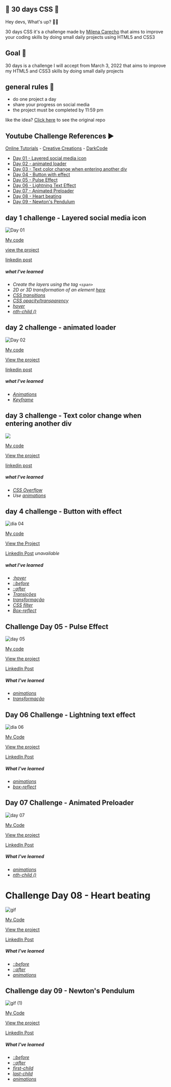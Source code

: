 ## 🚀 30 days CSS 🚀

Hey devs, What's up? 👨‍💻

30 days CSS it's a challenge made by [Milena Carecho](https://github.com/MilenaCarecho) that aims to improve your coding skills by doing small daily projects using HTML5 and CSS3
  
## Goal 🎯
  
30 days is a challenge I will accept from March 3, 2022 that aims to improve my HTML5 and CSS3 skills by doing small daily projects
  
## general rules 📒
  
* do one project a day
* share your progress on social media
* the project must be completed by 11:59 pm

like the idea? [Click here](https://github.com/MilenaCarecho/30diasDeCSS) to see the original repo
  
## Youtube Challenge References ▶️
[Online Tutorials](https://www.youtube.com/channel/UCbwXnUipZsLfUckBPsC7Jog) - 
[Creative Creations](https://www.youtube.com/channel/UCOKmVksbzoKJKmtu7rlEM1A) - 
[DarkCode](https://www.youtube.com/channel/UCD3KVjbb7aq2OiOffuungzw)




* [Day 01 - Layered social media icon](#id01)
* [Day 02 - animated loader](#id02)
* [Day 03 - Text color change when entering another div](#id03)
* [Day 04 - Button with effect](#id04)
* [Day 05 - Pulse Effect](#id05)
* [Day 06 - Lightning Text Effect](#id06)
* [Day 07 - Animated Preloader](#id07)
* [Day 08 - Heart beating](#id08)
* [Day 09 - Newton's Pendulum](#id09)


## day 1 challenge - Layered social media icon <a name="id01"></a>
![Day 01](https://user-images.githubusercontent.com/37448340/88348819-d38d7000-cd24-11ea-99d1-39b04afb77f2.gif)

[My code](https://github.com/oericdacosta/30-days-css/tree/main/day-01)

[view the project](https://codepen.io/adsumos/pen/zYPevXQ)

[linkedin post](https://www.linkedin.com/posts/eric-da-costa_html-css-30diascss-activity-6905258594384658432-Fvdr)


##### what I've learned


* *Create the layers using the tag `<span>`*
* *2D or 3D transformation of an element [here](https://www.w3schools.com/cssref/css3_pr_transform.asp)*
* *[CSS transitions](https://css-tricks.com/almanac/properties/t/transition/)*
* *[CSS opacity/transparency](https://www.w3schools.com/css/css_image_transparency.asp)*
* *[hover](https://www.w3schools.com/cssref/sel_hover.asp)*
* *[nth-child ()](https://css-tricks.com/almanac/selectors/n/nth-child/)*



##  day 2 challenge - animated loader <a name="id02"></a>
![Day 02](https://user-images.githubusercontent.com/37448340/88348825-d5573380-cd24-11ea-832c-989e091167b8.gif)


[My code](https://github.com/oericdacosta/30-days-css/tree/main/day-02)

[View the project](https://codepen.io/adsumos/pen/RwjvyyL)

[linkedin post](https://www.linkedin.com/posts/eric-da-costa_30diasdecss-html-html5-activity-6905541126821163008-FLVn)


##### what I've learned


* *[Animations](https://css-tricks.com/almanac/properties/a/animation/)*
* *[Keyframe](https://css-tricks.com/snippets/css/keyframe-animation-syntax/)*



##  day 3 challenge - Text color change when entering another div <a name="id03"></a>

<img src="https://github.com/oericdacosta/30diasDeCSS/raw/master/Desafios/dia%2003/gif/dia03.gif">


[My code](https://github.com/oericdacosta/30-days-css/tree/main/day-03)

[View the project](https://codepen.io/adsumos/pen/yLPwXzz)

[linkedin post](https://www.linkedin.com/posts/eric-da-costa_30diasdecss-css-css3-activity-6906058248068091905-xTDj)


##### what I've learned


* *[CSS Overflow](https://css-tricks.com/almanac/properties/o/overflow/)* 
* *Use [animations](https://www.w3schools.com/css/css3_animations.asp)*



##  day 4 challenge - Button with effect <a name="id04"></a>
![dia 04](https://user-images.githubusercontent.com/37448340/88242961-38819100-cc65-11ea-82b3-b541ff8cb3d7.gif)

[My code](https://github.com/oericdacosta/30-days-css/tree/main/day-04)

[View the Project](https://codepen.io/adsumos/pen/jOaJpxm)

[LinkedIn Post](https://www.linkedin.com/posts/eric-da-costa_30diasdecss-css-css3-activity-6906284833803173888-KoBB) *unavailable*

##### what I've learned

* *[:hover](https://www.w3schools.com/cssref/sel_hover.asp)* 
* *[::before](https://www.w3schools.com/cssref/sel_before.asp)*
* *[::after](https://www.w3schools.com/cssref/sel_after.asp)*
* *[Transições ](https://www.w3schools.com/css/css3_transitions.asp)*
* *[transformação](https://www.w3schools.com/cssref/css3_pr_transform.asp)*
*  *[CSS filter](https://www.w3schools.com/cssref/css3_pr_filter.asp)*
*  *[Box-reflect](https://www.w3schools.com/css/css3_image_reflection.asp)*


##  Challenge Day 05 - Pulse Effect <a name="id05"></a>
![day 05](https://user-images.githubusercontent.com/37448340/88354131-4d7a2500-cd36-11ea-800e-eec277f17737.gif)

[My code](https://github.com/oericdacosta/30-days-css/tree/main/Day-05)

[View the project](https://codepen.io/adsumos/pen/vYWMQwo)

[LinkedIn Post](https://www.linkedin.com/posts/eric-da-costa_30diasdecss-css-css3-activity-6906728241886081024-fxCE)

##### What I've learned

* *[animations](https://www.w3schools.com/css/css3_animations.asp)*
* *[transformação](https://www.w3schools.com/cssref/css3_pr_transform.asp)*


## Day 06 Challenge - Lightning text effect <a name="id06"></a>
![dia 06](https://user-images.githubusercontent.com/37448340/88449709-5d216880-ce1f-11ea-924b-18acde214ce9.gif)


[My Code](https://github.com/oericdacosta/30-days-css/tree/main/day-06)

[View the project](https://codepen.io/adsumos/pen/bGYymYj)

[LinkedIn Post](https://www.linkedin.com/posts/eric-da-costa_text-effect-activity-6907036060585766913-zie5)

##### What I've learned

* *[animations](https://www.w3schools.com/css/css3_animations.asp)*
* *[box-reflect](https://www.w3schools.com/css/css3_image_reflection.asp)*


## Day 07 Challenge - Animated Preloader <a name="id07"></a>
![day 07](https://user-images.githubusercontent.com/37448340/88490911-412fdb00-cf75-11ea-806c-c41df0d1727e.gif)


[My Code](https://github.com/oericdacosta/30-days-css/tree/main/day-07)

[View the project](https://codepen.io/adsumos/pen/dyZBzZL)

[LinkedIn Post](https://www.linkedin.com/posts/eric-da-costa_30diasdecss-css-html-activity-6907301771157622784-1Ve_)

##### What I've learned

* *[animations](https://www.w3schools.com/css/css3_animations.asp)*
* *[nth-child ()](https://www.w3schools.com/cssref/sel_nth-child.asp)*


# Challenge Day 08 - Heart beating <a name="id08"></a>
![gif](https://user-images.githubusercontent.com/37448340/88534017-9c95b380-cfdd-11ea-9b54-b883fd9f9e77.gif)


[My Code](https://github.com/oericdacosta/30-days-css/tree/main/day-08)

[View the project](https://codepen.io/adsumos/pen/qBVejzp)

[LinkedIn Post](https://www.linkedin.com/posts/eric-da-costa_30diasdecss-css-html-activity-6907649707016118272-AHvO)

##### What I've learned

* *[::before](https://www.w3schools.com/cssref/sel_before.asp)*
* *[::after](https://www.w3schools.com/cssref/sel_after.asp)*
* *[animations](https://www.w3schools.com/css/css3_animations.asp)*

## Challenge day 09 - Newton's Pendulum <a name="id09"></a>
![gif (1)](https://user-images.githubusercontent.com/37448340/88670759-d76e1900-d0bb-11ea-8158-edf1cdf41b97.gif)


[My Code](https://github.com/oericdacosta/30-days-css/tree/main/day-09)

[View the project](https://codepen.io/adsumos/pen/mdpbBed)

[LinkedIn Post](https://www.linkedin.com/posts/eric-da-costa_css-html-html5-activity-6908035595642245120-8Afp)

##### What I've learned

* *[::before](https://www.w3schools.com/cssref/sel_before.asp)*
* *[::after](https://www.w3schools.com/cssref/sel_after.asp)*
* *[first-child](https://www.w3schools.com/cssref/sel_firstchild.asp)*
* *[last-child](https://www.w3schools.com/cssref/sel_last-child.asp)*
* *[animations](https://www.w3schools.com/css/css3_animations.asp)*

